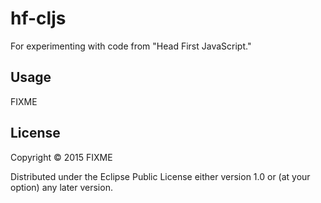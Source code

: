 # hf-cljs

For experimenting with code from "Head First JavaScript." 

## Usage

FIXME

## License

Copyright © 2015 FIXME

Distributed under the Eclipse Public License either version 1.0 or (at
your option) any later version.
